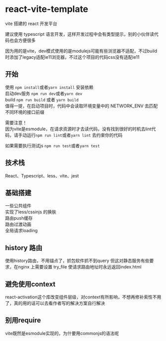 # react-vite-template
vite 搭建的 react 开发平台  

建议使用 typescript 语言开发，这样开发过程中会有类型提示，别的小伙伴读代码也会方便很多

因为用的是vite，dev模式使用的是modulejs可能有些浏览器不适配，不过build时添加了legacy适配ie11浏览器，不过这个项目的代码css没有适配ie11

## 开始
使用 ```npm install```或者```yarn install``` 安装依赖  
启动dev服务 ```npm run dev```或者```yarn dev```  
build ```npm run build``` 或者 ```yarn build```  
值得一提，在启动项目时，代码中会读取环境变量中的 NETWORK_ENV 去匹配不同环境的接口前缀

需要注意！  
因为vite是esmodule，在请求资源时才去读代码，没有找到很好的时机去lint代码，请手动运行```npm run lint```或者```yarn lint``` 去约束你的代码  

如果需要执行测试js ```npm run test```或者```yarn test```

## 技术栈
React、Typescript、less、vite、jest

## 基础搭建
一些公共组件  
实现了less/cssinjs 的换肤  
路由push缓存  
路由过渡动画  
全局请求loading  

## history 路由
使用history路由，不用锚点了，抓包软件抓不到query
但这对静态服务有些要求，在nginx 上需要设置 try_file 使请求路由地址时永远返回index.html

## 避免使用context
react-activation这个库改变组件层级，对context有所影响，不想再修补索性不用了，真的用的话可以去看作者写的解决方案自行解决

## 别用require
vite既然是esmodule实现的，为什要用commonjs的语法呢